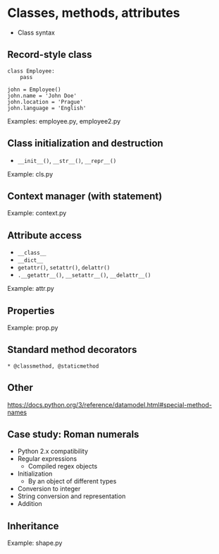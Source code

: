 # Classes, methods, attributes

  * Class syntax

## Record-style class

    class Employee:
        pass

    john = Employee()
    john.name = 'John Doe'
    john.location = 'Prague'
    john.language = 'English'

Examples: employee.py, employee2.py

## Class initialization and destruction

  * `__init__()`, `__str__()`, `__repr__()`

Example: cls.py

## Context manager (with statement)

Example: context.py

## Attribute access

  * `__class__`
  * `__dict__`
  * `getattr()`, `setattr()`, `delattr()`
  * `.__getattr__()`, `__setattr__()`, `__delattr__()`

Example: attr.py

## Properties

Example: prop.py

## Standard method decorators

    * @classmethod, @staticmethod

## Other

https://docs.python.org/3/reference/datamodel.html#special-method-names

## Case study: Roman numerals

  * Python 2.x compatibility
  * Regular expressions
      - Compiled regex objects
  * Initialization
      - By an object of different types
  * Conversion to integer
  * String conversion and representation
  * Addition

## Inheritance

Example: shape.py
